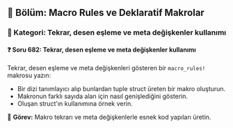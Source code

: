 ## 📘 Bölüm: Macro Rules ve Deklaratif Makrolar
### 🔹 Kategori: Tekrar, desen eşleme ve meta değişkenler kullanımı
#### ❓ Soru 682: Tekrar, desen eşleme ve meta değişkenler kullanımı

Tekrar, desen eşleme ve meta değişkenleri gösteren bir `macro_rules!` makrosu yazın:

- Bir dizi tanımlayıcı alıp bunlardan tuple struct üreten bir makro oluşturun.
- Makronun farklı sayıda alan için nasıl genişlediğini gösterin.
- Oluşan struct'ın kullanımına örnek verin.

🔧 **Görev:** Makro tekrarı ve meta değişkenlerle esnek kod yapıları üretin.
